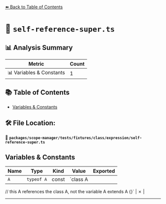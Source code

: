 [⬅️ Back to Table of Contents](../../../../../../index.md)

# 📄 `self-reference-super.ts`

## 📊 Analysis Summary

| Metric | Count |
|--------|-------|
| 📊 Variables & Constants | 1 |

## 📚 Table of Contents

- [Variables & Constants](#variables-constants)

## 🛠️ File Location:
📂 **`packages/scope-manager/tests/fixtures/class/expression/self-reference-super.ts`**

## Variables & Constants

| Name | Type | Kind | Value | Exported |
|------|------|------|-------|----------|
| `A` | `typeof A` | const | `class A
  // this A references the class A, not the variable A
  extends A {}` | ✗ |


---